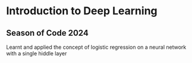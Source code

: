 # Introduction to Deep Learning

## Season of Code 2024
Learnt and applied the concept of logistic regression on a neural network with a single hiddle layer
